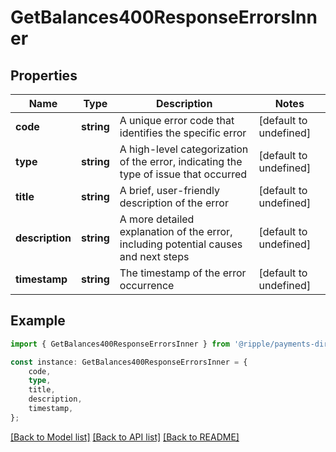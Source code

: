# GetBalances400ResponseErrorsInner


## Properties

Name | Type | Description | Notes
------------ | ------------- | ------------- | -------------
**code** | **string** | A unique error code that identifies the specific error | [default to undefined]
**type** | **string** | A high-level categorization of the error, indicating the type of issue that occurred | [default to undefined]
**title** | **string** | A brief, user-friendly description of the error | [default to undefined]
**description** | **string** | A more detailed explanation of the error, including potential causes and next steps | [default to undefined]
**timestamp** | **string** | The timestamp of the error occurrence | [default to undefined]

## Example

```typescript
import { GetBalances400ResponseErrorsInner } from '@ripple/payments-direct-client';

const instance: GetBalances400ResponseErrorsInner = {
    code,
    type,
    title,
    description,
    timestamp,
};
```

[[Back to Model list]](../README.md#documentation-for-models) [[Back to API list]](../README.md#documentation-for-api-endpoints) [[Back to README]](../README.md)
